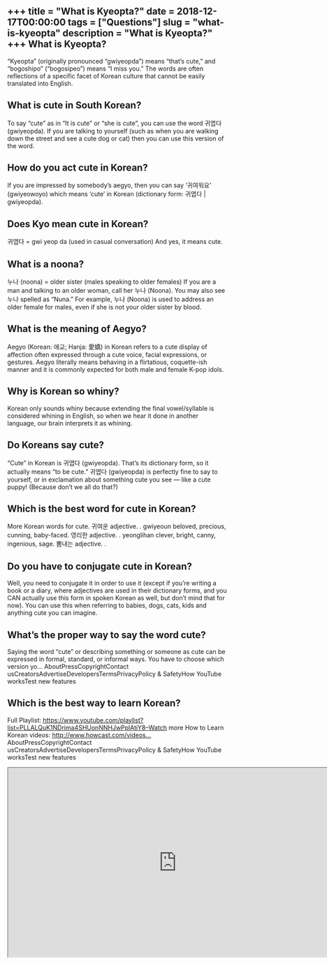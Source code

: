 +++
title = "What is Kyeopta?"
date = 2018-12-17T00:00:00
tags = ["Questions"]
slug = "what-is-kyeopta"
description = "What is Kyeopta?"
+++
What is Kyeopta?
----------------

“Kyeopta” (originally pronounced “gwiyeopda”) means “that’s cute,” and “bogoshipo” (“bogosipeo”) means “I miss you.” The words are often reflections of a specific facet of Korean culture that cannot be easily translated into English.

What is cute in South Korean?
-----------------------------

To say “cute” as in “It is cute” or “she is cute”, you can use the word 귀엽다 (gwiyeopda). If you are talking to yourself (such as when you are walking down the street and see a cute dog or cat) then you can use this version of the word.

How do you act cute in Korean?
------------------------------

If you are impressed by somebody’s aegyo, then you can say ‘귀여워요’ (gwiyeowoyo) which means ‘cute’ in Korean (dictionary form: 귀엽다 | gwiyeopda).

Does Kyo mean cute in Korean?
-----------------------------

귀엽다 = gwi yeop da (used in casual conversation) And yes, it means cute.

What is a noona?
----------------

누나 (noona) = older sister (males speaking to older females) If you are a man and talking to an older woman, call her 누나 (Noona). You may also see 누나 spelled as “Nuna.” For example, 누나 (Noona) is used to address an older female for males, even if she is not your older sister by blood.

What is the meaning of Aegyo?
-----------------------------

Aegyo (Korean: 애교; Hanja: 愛嬌) in Korean refers to a cute display of affection often expressed through a cute voice, facial expressions, or gestures. Aegyo literally means behaving in a flirtatious, coquette-ish manner and it is commonly expected for both male and female K-pop idols.

Why is Korean so whiny?
-----------------------

Korean only sounds whiny because extending the final vowel/syllable is considered whining in English, so when we hear it done in another language, our brain interprets it as whining.

Do Koreans say cute?
--------------------

“Cute” in Korean is 귀엽다 (gwiyeopda). That’s its dictionary form, so it actually means “to be cute.” 귀엽다 (gwiyeopda) is perfectly fine to say to yourself, or in exclamation about something cute you see — like a cute puppy! (Because don’t we all do that?)

Which is the best word for cute in Korean?
------------------------------------------

More Korean words for cute. 귀여운 adjective. . gwiyeoun beloved, precious, cunning, baby-faced. 영리한 adjective. . yeonglihan clever, bright, canny, ingenious, sage. 뽐내는 adjective. .

Do you have to conjugate cute in Korean?
----------------------------------------

Well, you need to conjugate it in order to use it (except if you’re writing a book or a diary, where adjectives are used in their dictionary forms, and you CAN actually use this form in spoken Korean as well, but don’t mind that for now). You can use this when referring to babies, dogs, cats, kids and anything cute you can imagine.

What’s the proper way to say the word cute?
-------------------------------------------

Saying the word “cute” or describing something or someone as cute can be expressed in formal, standard, or informal ways. You have to choose which version yo… AboutPressCopyrightContact usCreatorsAdvertiseDevelopersTermsPrivacyPolicy &amp; SafetyHow YouTube worksTest new features

Which is the best way to learn Korean?
--------------------------------------

Full Playlist: https://www.youtube.com/playlist?list=PLLALQuK1NDrima4SHUonNNHJwPplAtiY8–Watch more How to Learn Korean videos: http://www.howcast.com/videos… AboutPressCopyrightContact usCreatorsAdvertiseDevelopersTermsPrivacyPolicy &amp; SafetyHow YouTube worksTest new features

<iframe allow="accelerometer; autoplay; clipboard-write; encrypted-media; gyroscope; picture-in-picture" allowfullscreen="" class="__youtube_prefs__  epyt-is-override  no-lazyload" data-no-lazy="1" data-origheight="433" data-origwidth="770" data-skipgform_ajax_framebjll="" height="433" id="_ytid_28003" loading="lazy" src="https://www.youtube.com/embed/n1EklZfqCJA?enablejsapi=1&autoplay=0&cc_load_policy=0&cc_lang_pref=&iv_load_policy=1&loop=0&modestbranding=0&rel=1&fs=1&playsinline=0&autohide=2&theme=dark&color=red&controls=1&" title="YouTube player" width="770"></iframe>